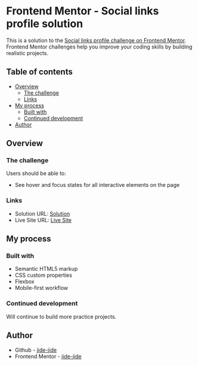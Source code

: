 # Frontend Mentor - Social links profile solution

This is a solution to the [Social links profile challenge on Frontend Mentor](https://www.frontendmentor.io/challenges/social-links-profile-UG32l9m6dQ). Frontend Mentor challenges help you improve your coding skills by building realistic projects. 

## Table of contents

- [Overview](#overview)
  - [The challenge](#the-challenge)
  - [Links](#links)
- [My process](#my-process)
  - [Built with](#built-with)
  - [Continued development](#continued-development)
- [Author](#author)


## Overview

### The challenge

Users should be able to:

- See hover and focus states for all interactive elements on the page

### Links

- Solution URL: [Solution](https://github.com/Jide-jide/frontend-mentor-social-links-profile)
- Live Site URL: [Live Site](https://jide-jide.github.io/frontend-mentor-social-links-profile/)

## My process

### Built with

- Semantic HTML5 markup
- CSS custom properties
- Flexbox
- Mobile-first workflow
  
### Continued development

Will continue to build more practice projects.

## Author

- Github - [jide-jide](https://www.github.com/jide-jide)
- Frontend Mentor - [jide-jide](https://www.frontendmentor.io/profile/yourusername)
